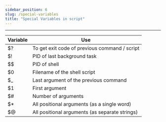 ```yaml
---
sidebar_position: 6
slug: /special-variables
title: "Special Variables in script"
---
```


---
|Variable|Use|
|---|---|
|$?|To get exit code of previous command / script|
|$!|PID of last background task|
|$$|PID of shell|
|$0|Filename of the shell script|
|$_|Last argument of the previous command|
|$1|First argument|
|$#|Number of arguments|
|$*|All positional arguments (as a single word)|
|$@|All positional arguments (as separate strings)|